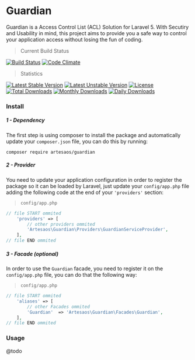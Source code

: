 # Guardian

Guardian is a Access Control List (ACL) Solution for Laravel 5.
With Secutiry and Usability in mind, this project aims to provide you a safe way to control your application access without losing the fun of coding.

> Current Build Status

[![Build Status](https://travis-ci.org/artesaos/guardian.svg?branch=develop)](https://travis-ci.org/artesaos/guardian)
[![Code Climate](https://codeclimate.com/github/artesaos/guardian/badges/gpa.svg)](https://codeclimate.com/github/artesaos/guardian)

> Statistics

[![Latest Stable Version](https://poser.pugx.org/artesaos/guardian/v/stable.svg)](https://packagist.org/packages/artesaos/guardian)
[![Latest Unstable Version](https://poser.pugx.org/artesaos/guardian/v/unstable.svg)](https://packagist.org/packages/artesaos/guardian) [![License](https://poser.pugx.org/artesaos/guardian/license.svg)](https://packagist.org/packages/artesaos/guardian)
[![Total Downloads](https://poser.pugx.org/artesaos/guardian/downloads.svg)](https://packagist.org/packages/artesaos/guardian)
[![Monthly Downloads](https://poser.pugx.org/artesaos/guardian/d/monthly.png)](https://packagist.org/packages/artesaos/guardian)
[![Daily Downloads](https://poser.pugx.org/artesaos/guardian/d/daily.png)](https://packagist.org/packages/artesaos/guardian)

### Install

##### 1 - Dependency
The first step is using composer to install the package and automatically update your `composer.json` file, you can do this by running:
```shell
composer require artesaos/guardian
```

##### 2 - Provider
You need to update your application configuration in order to register the package so it can be loaded by Laravel, just update your `config/app.php` file adding the following code at the end of your `'providers'` section:

> `config/app.php`
```php
// file START ommited
    'providers' => [
        // other providers ommited
        'Artesaos\Guardian\Providers\GuardianServiceProvider',
    ],
// file END ommited
```

##### 3 - Facade (optional)
In order to use the `Guardian` facade, you need to register it on the `config/app.php` file, you can do that the following way:

> `config/app.php`
```php
// file START ommited
    'aliases' => [
        // other Facades ommited
        'Guardian'  => 'Artesaos\Guardian\Facades\Guardian',
    ],
// file END ommited
```

### Usage
@todo
